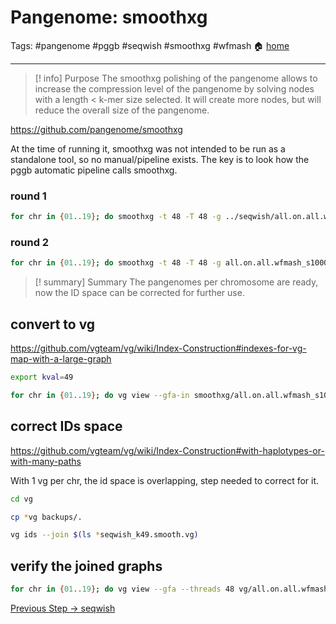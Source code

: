 # Pangenome: smoothxg
Tags: #pangenome #pggb #seqwish #smoothxg #wfmash
🏠 [home](0.01_GitHub_PGGB.md)
***
> [! info] Purpose
> The smoothxg polishing of the pangenome allows to increase the compression level of the pangenome by solving nodes with a length < k-mer size selected. It will create more nodes, but will reduce the overall size of the pangenome.

https://github.com/pangenome/smoothxg

At the time of running it, smoothxg was not intended to be run as a standalone tool, so no manual/pipeline exists. The key is to look how the pggb automatic pipeline calls smoothxg.

### round 1
```bash
for chr in {01..19}; do smoothxg -t 48 -T 48 -g ../seqwish/all.on.all.wfmash_s10000p85n1.chr${chr}.seqwish_k49.gfa -w 68017 -K -X 100 -I 0.85 -R 0 -j 0 -e 0 -l 4001 -P "1,4,6,2,26,1" -O 0.03 -Y 1700 -d 0 -D 0 -m all.on.all.wfmash_s10000p85n1.chr${chr}.seqwish_k49.presmooth.maf -Q "Consensus_" -V -o all.on.all.wfmash_s10000p85n1.chr${chr}.seqwish_k49.presmooth.gfa 2> all.on.all.wfmash_s10000p85n1.chr${chr}.seqwish_k49.presmooth.log; done
```

### round 2
```bash
for chr in {01..19}; do smoothxg -t 48 -T 48 -g all.on.all.wfmash_s10000p85n1.chr${chr}.seqwish_k49.presmooth.gfa -w 76619 -K -X 100 -I 0.85 -R 0 -j 0 -e 0 -l 4507 -P "1,4,6,2,26,1" -O 0.03 -Y 1700 -d 0 -D 0 -m all.on.all.wfmash_s10000p85n1.chr${chr}.seqwish_k49.smooth.maf -Q "Consensus_" -V -o all.on.all.wfmash_s10000p85n1.chr${chr}.seqwish_k49.smooth.gfa 2> all.on.all.wfmash_s10000p85n1.chr${chr}.seqwish_k49.smooth.log; done
```

> [! summary] Summary
> The pangenomes per chromosome are ready, now the ID space can be corrected for further use.

## convert to vg

https://github.com/vgteam/vg/wiki/Index-Construction#indexes-for-vg-map-with-a-large-graph

```bash
export kval=49

for chr in {01..19}; do vg view --gfa-in smoothxg/all.on.all.wfmash_s10000p85n1.chr${chr}.seqwish_k${kval}.smooth.gfa --vg --threads 48 > vg/all.on.all.wfmash_s10000p85n1.chr${chr}.seqwish_k${kval}.smooth.vg 2> logs/all.on.all.wfmash_s10000p85n1.chr${chr}.seqwish_k${kval}.smooth.gfa2vg.err; done
```

## correct IDs space

https://github.com/vgteam/vg/wiki/Index-Construction#with-haplotypes-or-with-many-paths

With 1 vg per chr, the id space is overlapping, step needed to correct for it.

```bash
cd vg

cp *vg backups/.

vg ids --join $(ls *seqwish_k49.smooth.vg)
```

## verify the joined graphs

```bash
for chr in {01..19}; do vg view --gfa --threads 48 vg/all.on.all.wfmash_s10000p85n1.chr${chr}.seqwish_k${kval}.smooth.vg > vg/all.on.all.wfmash_s10000p85n1.chr${chr}.seqwish_k${kval}.smooth.join.gfa 2> logs/all.on.all.wfmash_s10000p85n1.chr${chr}.seqwish_k${kval}.smooth.join.vg2gfa.err; done
```

[Previous Step -> seqwish](0.03_GitHub_PGGB_seqwish.md)
